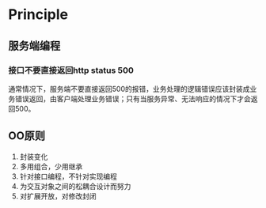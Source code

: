 # Principle

## 服务端编程

### 接口不要直接返回http status 500

通常情况下，服务端不要直接返回500的报错，业务处理的逻辑错误应该封装成业务错误返回，由客户端处理业务错误；只有当服务异常、无法响应的情况下才会返回500。





## OO原则

1. 封装变化
2. 多用组合，少用继承
3. 针对接口编程，不针对实现编程
4. 为交互对象之间的松耦合设计而努力
5. 对扩展开放，对修改封闭

